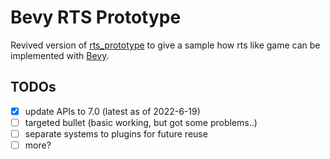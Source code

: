 # Bevy RTS Prototype

Revived version of [rts_prototype](https://github.com/guimcaballero/rts_prototype) to give a sample how rts like game
can be implemented with [Bevy](https://bevyengine.org/).

## TODOs

- [x] update APIs to 7.0 (latest as of 2022-6-19)
- [ ] targeted bullet (basic working, but got some problems..)
- [ ] separate systems to plugins for future reuse
- [ ] more?
